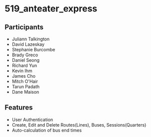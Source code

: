 # 519_anteater_express

## Participants

- Juliann Talkington
- David Lazeskay
- Stephanie Burcombe
- Brady Greco
- Daniel Seong
- Richard Yun
- Kevin Ihm
- James Cho
- Mitch O'Hair
- Tarun Padath
- Dane Maison

## Features

- User Authentication
- Create, Edit and Delete Routes(Lines), Buses, Sessions(Quarters)
- Auto-calculation of bus end times
